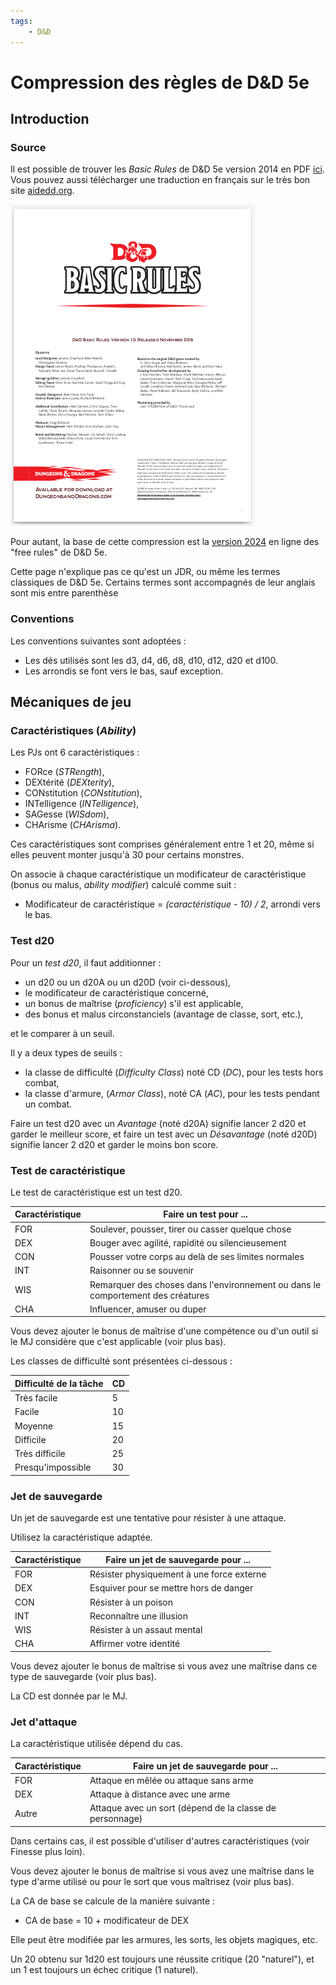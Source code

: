 ```yaml
---
tags:
    - D&D
---
```


# Compression des règles de D&D 5e

## Introduction

### Source

Il est possible de trouver les *Basic Rules* de <span class="mygame">D&D 5e</span> version 2014 en PDF [ici](https://media.wizards.com/2018/dnd/downloads/DnD_BasicRules_2018.pdf). Vous pouvez aussi télécharger une traduction en français sur le très bon site [aidedd.org](https://www.aidedd.org/adj/telechargement/).

![Basic rules](../images/dd5e-basicrules.png)

Pour autant, la base de cette compression est la [version 2024](https://www.dndbeyond.com/sources/dnd/free-rules) en ligne des "free rules" de <span class="mygame">D&D 5e</span>.

Cette page n'explique pas ce qu'est un JDR, ou même les termes classiques de D&D 5e. Certains termes sont accompagnés de leur anglais sont mis entre parenthèse 

### Conventions

Les conventions suivantes sont adoptées :

* Les dés utilisés sont les d3, d4, d6, d8, d10, d12, d20 et d100.
* Les arrondis se font vers le bas, sauf exception.


## Mécaniques de jeu

### Caractéristiques (*Ability*)

Les PJs ont 6 caractéristiques :

* FORce (*STRength*),
* DEXtérité (*DEXterity*),
* CONstitution (*CONstitution*),
* INTelligence (*INTelligence*),
* SAGesse (*WISdom*),
* CHArisme (*CHArisma*).

Ces caractéristiques sont comprises généralement entre 1 et 20, même si elles peuvent monter jusqu'à 30 pour certains monstres.

On associe à chaque caractéristique un modificateur de caractéristique (bonus ou malus, *ability modifier*) calculé comme suit :

* Modificateur de caractéristique = *(caractéristique - 10) / 2*, arrondi vers le bas.

### Test d20

Pour un *test d20*, il faut additionner :

* un d20 ou un d20A ou un d20D (voir ci-dessous),
* le modificateur de caractéristique concerné,
* un bonus de maîtrise (*proficiency*) s'il est applicable,
* des bonus et malus circonstanciels (avantage de classe, sort, etc.),

et le comparer à un seuil.

Il y a deux types de seuils :
* la classe de difficulté (*Difficulty Class*) noté CD (*DC*), pour les tests hors combat,
* la classe d'armure, (*Armor Class*), noté CA (*AC*), pour les tests pendant un combat.

Faire un test d20 avec un *Avantage* (noté d20A) signifie lancer 2 d20 et garder le meilleur score, et faire un test avec un *Désavantage* (noté d20D) signifie lancer 2 d20 et garder le moins bon score.

### Test de caractéristique

Le test de caractéristique est un test d20.

|Caractéristique|Faire un test pour ...                                             |
|---|-------------------------------------------------------------------------------|
|FOR|Soulever, pousser, tirer ou casser quelque chose                               |
|DEX|Bouger avec agilité, rapidité ou silencieusement                               |
|CON|Pousser votre corps au delà de ses limites normales                            |
|INT|Raisonner ou se souvenir                                                       |
|WIS|Remarquer des choses dans l'environnement ou dans le comportement des créatures|
|CHA|Influencer, amuser ou duper                                                    |

Vous devez ajouter le bonus de maîtrise d'une compétence ou d'un outil si le MJ considère que c'est applicable (voir plus bas).

Les classes de difficulté sont présentées ci-dessous :

|Difficulté de la tâche| CD |
|----------------------|----|
| Très facile| 5|
|Facile | 10 |
| Moyenne | 15|
| Difficile | 20|
| Très difficile | 25 |
| Presqu'impossible | 30 |

### Jet de sauvegarde

Un jet de sauvegarde est une tentative pour résister à une attaque.

Utilisez la caractéristique adaptée.

|Caractéristique|Faire un jet de sauvegarde pour ...|
|---|-----------------------------------------------|
|FOR|Résister physiquement à une force externe      |
|DEX|Esquiver pour se mettre hors de danger         |
|CON|Résister à un poison                           |
|INT|Reconnaître une illusion                       |
|WIS|Résister à un assaut mental                    |
|CHA|Affirmer votre identité                        |

Vous devez ajouter le bonus de maîtrise si vous avez une maîtrise dans ce type de sauvegarde (voir plus bas).

La CD est donnée par le MJ.

### Jet d'attaque

La caractéristique utilisée dépend du cas.

|Caractéristique|Faire un jet de sauvegarde pour ...           |
|-----|--------------------------------------------------------|
|FOR |Attaque en mêlée ou attaque sans arme                    |
|DEX  |Attaque à distance avec une arme                        |
|Autre|Attaque avec un sort (dépend de la classe de personnage)|

Dans certains cas, il est possible d'utiliser d'autres caractéristiques (voir Finesse plus loin).

Vous devez ajouter le bonus de maîtrise si vous avez une maîtrise dans le type d'arme utilisé ou pour le sort que vous maîtrisez (voir plus bas).

La CA de base se calcule de la manière suivante : 

* CA de base = 10 + modificateur de DEX

Elle peut être modifiée par les armures, les sorts, les objets magiques, etc.

Un 20 obtenu sur 1d20 est toujours une réussite critique (20 "naturel"), et un 1 est toujours un échec critique (1 naturel).






